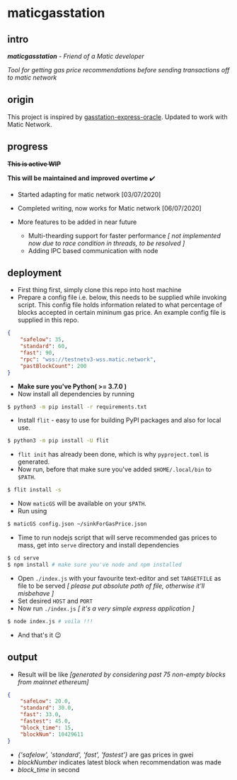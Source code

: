 # maticgasstation

## intro

_**maticgasstation** - Friend of a Matic developer_

_Tool for getting gas price recommendations before sending transactions off to matic network_

## origin

This project is inspired by [gasstation-express-oracle](https://github.com/ethgasstation/gasstation-express-oracle). Updated to work with Matic Network.

## progress

~~**This is active WIP**~~

**This will be maintained and improved overtime** :heavy_check_mark:

- Started adapting for matic network [03/07/2020]
- Completed writing, now works for Matic network [06/07/2020]
- More features to be added in near future

    - Multi-thearding support for faster performance _[ not implemented now due to race condition in threads, to be resolved ]_
    - Adding IPC based communication with node

## deployment

- First thing first, simply clone this repo into host machine
- Prepare a config file i.e. below, this needs to be supplied while invoking script. This config file holds information related to what percentage of blocks accepted in certain mininum gas price. An example config file is supplied in this repo.

```json
{
    "safelow": 35,
    "standard": 60,
    "fast": 90,
    "rpc": "wss://testnetv3-wss.matic.network",
    "pastBlockCount": 200
}
```

- **Make sure you've Python( >= 3.7.0 )**
- Now install all dependencies by running

```bash
$ python3 -m pip install -r requirements.txt
```
- Install `flit` - easy to use for building PyPI packages and also for local use.

```bash
$ python3 -m pip install -U flit
```

- `flit init` has already been done, which is why `pyproject.toml` is generated.
- Now run, before that make sure you've added `$HOME/.local/bin` to `$PATH`.

```bash
$ flit install -s
```

- Now `maticGS` will be available on your `$PATH`.
- Run using 

```bash
$ maticGS config.json ~/sinkForGasPrice.json
```

- Time to run nodejs script that will serve recommended gas prices to mass, get into `serve` directory and install dependencies

```bash
$ cd serve
$ npm install # make sure you've node and npm installed
```

- Open `./index.js` with your favourite text-editor and set `TARGETFILE` as file to be served _[ please put absolute path of file, otherwise it'll misbehave ]_
- Set desired `HOST` and `PORT`
- Now run `./index.js` _[ it's a very simple express application ]_

```bash
$ node index.js # voila !!!
```

- And that's it :wink:


## output

- Result will be like _[generated by considering past 75 non-empty blocks from mainnet ethereum]_


```json
{
    "safeLow": 20.0,
    "standard": 30.0,
    "fast": 33.0,
    "fastest": 45.0,
    "block_time": 15,
    "blockNum": 10429611
}
```

- _{'safelow', 'standard', 'fast', 'fastest'}_ are gas prices in gwei
- _blockNumber_ indicates latest block when recommendation was made
- _block\_time_ in second
